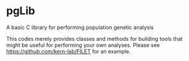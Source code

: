 # pgLib
A basic C library for performing population genetic analysis

This codes merely provides classes and methods for building tools that might be useful for performing your own
analyses. Please see https://github.com/kern-lab/FILET for an example.
